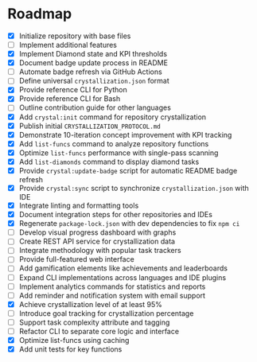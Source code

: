 # Roadmap

- [x] Initialize repository with base files
- [ ] Implement additional features
- [x] Implement Diamond state and KPI thresholds
- [x] Document badge update process in README
- [ ] Automate badge refresh via GitHub Actions
- [ ] Define universal `crystallization.json` format
- [x] Provide reference CLI for Python
- [x] Provide reference CLI for Bash
- [ ] Outline contribution guide for other languages
- [x] Add `crystal:init` command for repository crystallization
- [x] Publish initial `CRYSTALLIZATION_PROTOCOL.md`
- [x] Demonstrate 10-iteration concept improvement with KPI tracking
- [x] Add `list-funcs` command to analyze repository functions
- [x] Optimize `list-funcs` performance with single-pass scanning
- [x] Add `list-diamonds` command to display diamond tasks
- [x] Provide `crystal:update-badge` script for automatic README badge refresh
- [x] Provide `crystal:sync` script to synchronize `crystallization.json` with IDE
- [x] Integrate linting and formatting tools
- [x] Document integration steps for other repositories and IDEs
- [x] Regenerate `package-lock.json` with dev dependencies to fix `npm ci`
- [ ] Develop visual progress dashboard with graphs
- [ ] Create REST API service for crystallization data
- [ ] Integrate methodology with popular task trackers
- [ ] Provide full-featured web interface
- [ ] Add gamification elements like achievements and leaderboards
- [ ] Expand CLI implementations across languages and IDE plugins
- [ ] Implement analytics commands for statistics and reports
- [ ] Add reminder and notification system with email support
- [x] Achieve crystallization level of at least 95%
- [ ] Introduce goal tracking for crystallization percentage
- [ ] Support task complexity attribute and tagging
- [ ] Refactor CLI to separate core logic and interface
- [x] Optimize list-funcs using caching
- [x] Add unit tests for key functions
